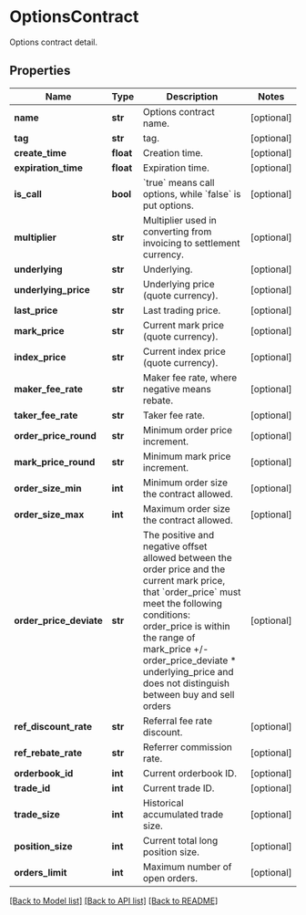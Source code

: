 # OptionsContract

Options contract detail.
## Properties
Name | Type | Description | Notes
------------ | ------------- | ------------- | -------------
**name** | **str** | Options contract name. | [optional] 
**tag** | **str** | tag. | [optional] 
**create_time** | **float** | Creation time. | [optional] 
**expiration_time** | **float** | Expiration time. | [optional] 
**is_call** | **bool** | &#x60;true&#x60; means call options, while &#x60;false&#x60; is put options. | [optional] 
**multiplier** | **str** | Multiplier used in converting from invoicing to settlement currency. | [optional] 
**underlying** | **str** | Underlying. | [optional] 
**underlying_price** | **str** | Underlying price (quote currency). | [optional] 
**last_price** | **str** | Last trading price. | [optional] 
**mark_price** | **str** | Current mark price (quote currency). | [optional] 
**index_price** | **str** | Current index price (quote currency). | [optional] 
**maker_fee_rate** | **str** | Maker fee rate, where negative means rebate. | [optional] 
**taker_fee_rate** | **str** | Taker fee rate. | [optional] 
**order_price_round** | **str** | Minimum order price increment. | [optional] 
**mark_price_round** | **str** | Minimum mark price increment. | [optional] 
**order_size_min** | **int** | Minimum order size the contract allowed. | [optional] 
**order_size_max** | **int** | Maximum order size the contract allowed. | [optional] 
**order_price_deviate** | **str** | The positive and negative offset allowed between the order price and the current mark price, that &#x60;order_price&#x60; must meet the following conditions:   order_price is within the range of mark_price +/- order_price_deviate * underlying_price and does not distinguish between buy and sell orders | [optional] 
**ref_discount_rate** | **str** | Referral fee rate discount. | [optional] 
**ref_rebate_rate** | **str** | Referrer commission rate. | [optional] 
**orderbook_id** | **int** | Current orderbook ID. | [optional] 
**trade_id** | **int** | Current trade ID. | [optional] 
**trade_size** | **int** | Historical accumulated trade size. | [optional] 
**position_size** | **int** | Current total long position size. | [optional] 
**orders_limit** | **int** | Maximum number of open orders. | [optional] 

[[Back to Model list]](../README.md#documentation-for-models) [[Back to API list]](../README.md#documentation-for-api-endpoints) [[Back to README]](../README.md)


